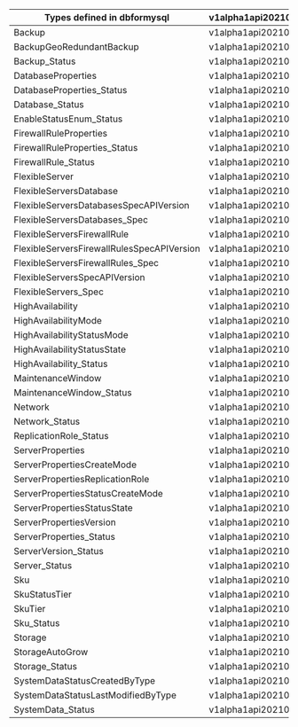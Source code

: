 | Types defined in dbformysql                | v1alpha1api20210501 |
|--------------------------------------------|---------------------|
| Backup                                     | v1alpha1api20210501 |
| BackupGeoRedundantBackup                   | v1alpha1api20210501 |
| Backup_Status                              | v1alpha1api20210501 |
| DatabaseProperties                         | v1alpha1api20210501 |
| DatabaseProperties_Status                  | v1alpha1api20210501 |
| Database_Status                            | v1alpha1api20210501 |
| EnableStatusEnum_Status                    | v1alpha1api20210501 |
| FirewallRuleProperties                     | v1alpha1api20210501 |
| FirewallRuleProperties_Status              | v1alpha1api20210501 |
| FirewallRule_Status                        | v1alpha1api20210501 |
| FlexibleServer                             | v1alpha1api20210501 |
| FlexibleServersDatabase                    | v1alpha1api20210501 |
| FlexibleServersDatabasesSpecAPIVersion     | v1alpha1api20210501 |
| FlexibleServersDatabases_Spec              | v1alpha1api20210501 |
| FlexibleServersFirewallRule                | v1alpha1api20210501 |
| FlexibleServersFirewallRulesSpecAPIVersion | v1alpha1api20210501 |
| FlexibleServersFirewallRules_Spec          | v1alpha1api20210501 |
| FlexibleServersSpecAPIVersion              | v1alpha1api20210501 |
| FlexibleServers_Spec                       | v1alpha1api20210501 |
| HighAvailability                           | v1alpha1api20210501 |
| HighAvailabilityMode                       | v1alpha1api20210501 |
| HighAvailabilityStatusMode                 | v1alpha1api20210501 |
| HighAvailabilityStatusState                | v1alpha1api20210501 |
| HighAvailability_Status                    | v1alpha1api20210501 |
| MaintenanceWindow                          | v1alpha1api20210501 |
| MaintenanceWindow_Status                   | v1alpha1api20210501 |
| Network                                    | v1alpha1api20210501 |
| Network_Status                             | v1alpha1api20210501 |
| ReplicationRole_Status                     | v1alpha1api20210501 |
| ServerProperties                           | v1alpha1api20210501 |
| ServerPropertiesCreateMode                 | v1alpha1api20210501 |
| ServerPropertiesReplicationRole            | v1alpha1api20210501 |
| ServerPropertiesStatusCreateMode           | v1alpha1api20210501 |
| ServerPropertiesStatusState                | v1alpha1api20210501 |
| ServerPropertiesVersion                    | v1alpha1api20210501 |
| ServerProperties_Status                    | v1alpha1api20210501 |
| ServerVersion_Status                       | v1alpha1api20210501 |
| Server_Status                              | v1alpha1api20210501 |
| Sku                                        | v1alpha1api20210501 |
| SkuStatusTier                              | v1alpha1api20210501 |
| SkuTier                                    | v1alpha1api20210501 |
| Sku_Status                                 | v1alpha1api20210501 |
| Storage                                    | v1alpha1api20210501 |
| StorageAutoGrow                            | v1alpha1api20210501 |
| Storage_Status                             | v1alpha1api20210501 |
| SystemDataStatusCreatedByType              | v1alpha1api20210501 |
| SystemDataStatusLastModifiedByType         | v1alpha1api20210501 |
| SystemData_Status                          | v1alpha1api20210501 |
